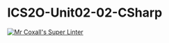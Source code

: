 # ICS2O-Unit02-02-CSharp

[![Mr Coxall's Super Linter](https://github.com/Claire-Bedrossian/ICS2O-Unit02-02-CSharp/workflows/Mr%20Coxall's%20Super%20Linter/badge.svg)](https://github.com/Claire-Bedrossian/ICS2O-Unit02-02-CSharp/actions/)
